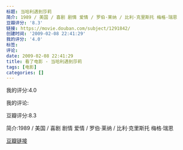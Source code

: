 ```yaml
---
标题: 当哈利遇到莎莉
简介: 1989 / 美国 / 喜剧 剧情 爱情 / 罗伯·莱纳 / 比利·克里斯托 梅格·瑞恩
豆瓣评分: '8.3'
链接: https://movie.douban.com/subject/1291842/
创建时间: '2009-02-08 22:41:29'
我的评分: '4.0'
标签:
评论:
date: 2009-02-08 22:41:29
title: 看了电影 - 当哈利遇到莎莉
tags: [电影]
categories: []
---
```


我的评分:4.0

我的评论:

豆瓣评分:8.3

简介:1989 / 美国 / 喜剧 剧情 爱情 / 罗伯·莱纳 / 比利·克里斯托 梅格·瑞恩

[豆瓣链接](https://movie.douban.com/subject/1291842/)

